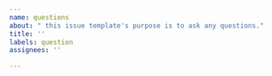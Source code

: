 ```yaml
---
name: questions
about: " this issue template's purpose is to ask any questions."
title: ''
labels: question
assignees: ''

---
```



